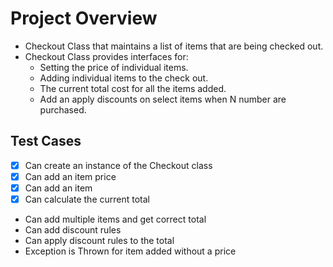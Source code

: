 Project Overview
=

- Checkout Class that maintains a list of items that are being checked out.
- Checkout Class provides interfaces for:
  - Setting the price of individual items.
  - Adding individual items to the check out.
  - The current total cost for all the items added.
  - Add an apply discounts on select items when N number are purchased.

Test Cases
-

-[x] Can create an instance of the Checkout class
-[x] Can add an item price
-[x] Can add an item
-[x] Can calculate the current total
- Can add multiple items and get correct total
- Can add discount rules
- Can apply discount rules to the total
- Exception is Thrown for item added without a price